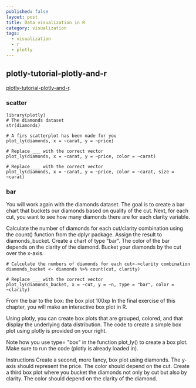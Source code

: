 ```yaml
---
published: false
layout: post
title: Data visualization in R
category: visualization
tags:
  - visualization
  - r
  - plotly
---
```

## plotly-tutorial-plotly-and-r

[plotly-tutorial-plotly-and-r](https://campus.datacamp.com/courses/plotly-tutorial-plotly-and-r/getting-started-with-plotly?ex=2). 


### scatter

```
library(plotly)
# The diamonds dataset
str(diamonds)

# A firs scatterplot has been made for you
plot_ly(diamonds, x = ~carat, y = ~price)

# Replace ___ with the correct vector
plot_ly(diamonds, x = ~carat, y = ~price, color = ~carat)
        
# Replace ___ with the correct vector
plot_ly(diamonds, x = ~carat, y = ~price, color = ~carat, size = ~carat)
```

### bar

You will work again with the diamonds dataset. The goal is to create a bar chart that buckets our diamonds based on quality of the cut. Next, for each cut, you want to see how many diamonds there are for each clarity variable.




Calculate the number of diamonds for each cut/clarity combination using the count() function from the dplyr package. Assign the result to diamonds_bucket.
Create a chart of type "bar". The color of the bar depends on the clarity of the diamond. Bucket your diamonds by the cut over the x-axis.



```
# Calculate the numbers of diamonds for each cut<->clarity combination
diamonds_bucket <- diamonds %>% count(cut, clarity)

# Replace ___ with the correct vector
plot_ly(diamonds_bucket, x = ~cut, y = ~n, type = "bar", color = ~clarity) 

```


From the bar to the box: the box plot
100xp
In the final exercise of this chapter, you will make an interactive box plot in R.

Using plotly, you can create box plots that are grouped, colored, and that display the underlying data distribution. The code to create a simple box plot using plotly is provided on your right.

Note how you use type= "box" in the function plot_ly() to create a box plot. Make sure to run the code (plotly is already loaded in).

Instructions
Create a second, more fancy, box plot using diamonds. The y-axis should represent the price. The color should depend on the cut.
Create a third box plot where you bucket the diamonds not only by cut but also by clarity. The color should depend on the clarity of the diamond.